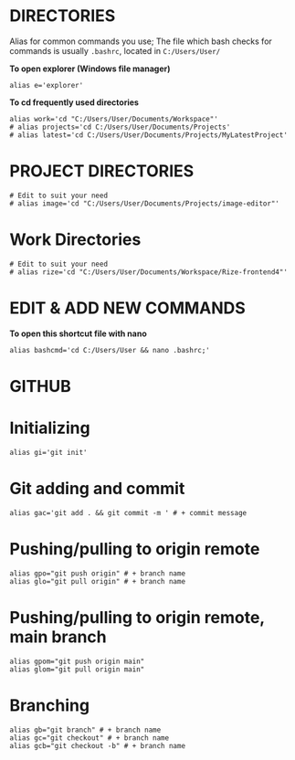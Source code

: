 # DIRECTORIES
Alias for common commands you use;
The file which bash checks for commands is usually ```.bashrc```, located in ```C:/Users/User/```

**To open explorer (Windows file manager)**
```
alias e='explorer'
```

**To cd frequently used directories**
```
alias work='cd "C:/Users/User/Documents/Workspace"'
# alias projects='cd C:/Users/User/Documents/Projects'
# alias latest='cd C:/Users/User/Documents/Projects/MyLatestProject'
```

# PROJECT DIRECTORIES
```
# Edit to suit your need
# alias image='cd "C:/Users/User/Documents/Projects/image-editor"'
```

# Work Directories
```
# Edit to suit your need
# alias rize='cd "C:/Users/User/Documents/Workspace/Rize-frontend4"'
```

# EDIT & ADD NEW COMMANDS
**To open this shortcut file with nano**
```
alias bashcmd='cd C:/Users/User && nano .bashrc;'
```

# GITHUB
# Initializing
```
alias gi='git init'
```

# Git adding and commit
```
alias gac='git add . && git commit -m ' # + commit message
```

# Pushing/pulling to origin remote
```
alias gpo="git push origin" # + branch name
alias glo="git pull origin" # + branch name
```

# Pushing/pulling to origin remote, main branch
```
alias gpom="git push origin main"
alias glom="git pull origin main"
```

# Branching
```
alias gb="git branch" # + branch name
alias gc="git checkout" # + branch name
alias gcb="git checkout -b" # + branch name
```

